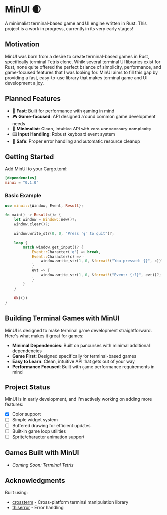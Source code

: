 # MinUI 🌒

A minimalist terminal-based game and UI engine written in Rust. This project is a work in progress, currently in its very early stages!

## Motivation

MinUI was born from a desire to create terminal-based games in Rust, specifically terminal Tetris clone. While several terminal UI libraries exist for Rust, none quite offered the perfect balance of simplicity, performance, and game-focused features that I was looking for. MinUI aims to fill this gap by providing a fast, easy-to-use library that makes terminal game and UI development a joy.

## Planned Features

- 🚀 **Fast**: Built for performance with gaming in mind
- 🎮 **Game-focused**: API designed around common game development needs
- 🎯 **Minimalist**: Clean, intuitive API with zero unnecessary complexity
- ⌨️ **Input Handling**: Robust keyboard event system
- 🧰 **Safe**: Proper error handling and automatic resource cleanup

## Getting Started

Add MinUI to your Cargo.toml:
```toml
[dependencies]
minui = "0.1.0"
```

### Basic Example

```rust
use minui::{Window, Event, Result};

fn main() -> Result<()> {
    let window = Window::new()?;
    window.clear()?;
    
    window.write_str(0, 0, "Press 'q' to quit")?;
    
    loop {
        match window.get_input()? {
            Event::Character('q') => break,
            Event::Character(c) => {
                window.write_str(1, 0, &format!("You pressed: {}", c))?;
            }
            evt => {
                window.write_str(1, 0, &format!("Event: {:?}", evt))?;
            }
        }
    }
    
    Ok(())
}
```

## Building Terminal Games with MinUI

MinUI is designed to make terminal game development straightforward. Here's what makes it great for games:

- **Minimal Dependencies**: Built on pancurses with minimal additional dependencies
- **Game First**: Designed specifically for terminal-based games
- **Easy to Learn**: Clean, intuitive API that gets out of your way
- **Performance Focused**: Built with game performance requirements in mind

## Project Status

MinUI is in early development, and I'm actively working on adding more features:

- [x] Color support
- [ ] Simple widget system
- [ ] Buffered drawing for efficient updates
- [ ] Built-in game loop utilities
- [ ] Sprite/character animation support

## Games Built with MinUI

- *Coming Soon: Terminal Tetris*

## Acknowledgments

Built using:
- [crossterm](https://github.com/crossterm-rs/crossterm) - Cross-platform terminal manipulation library
- [thiserror](https://github.com/dtolnay/thiserror) - Error handling
